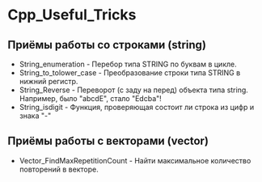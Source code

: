 # Cpp_Useful_Tricks

## Приёмы работы со строками (string)
- String_enumeration - Перебор типа STRING по буквам в цикле.
- String_to_tolower_case - Преобразование строки типа STRING в нижний регистр.
- String_Reverse - Переворот (с заду на перед) объекта типа string. Например, было "abcdE", стало "Edcba"!
- String_isdigit - Функция, проверяющая состоит ли строка из цифр и знака "-"

## Приёмы работы с векторами (vector)
- Vector_FindMaxRepetitionCount - Найти максимальное количество повторений в векторе.
